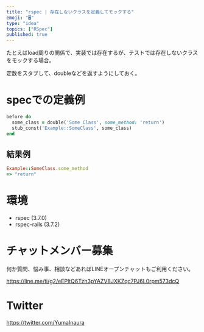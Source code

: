 ```yaml
---
title: "rspec | 存在しないクラスを定義してモックする"
emoji: "🖥"
type: "idea"
topics: ["RSpec"]
published: true
---
```


たとえばload周りの関係で、実装では存在するが、テストでは存在しないクラスをモックする場合。

定数をスタブして、doubleなどを返すようにしておく。

# specでの定義例

```rb
before do
  some_class = double('Some Class', some_method: 'return')
  stub_const('Example::SomeClass', some_class)
end
```

## 結果例

```rb
Example::SomeClass.some_method
=> "return"
```

# 環境

- rspec (3.7.0)
- rspec-rails (3.7.2)









<!-- Update From Qiita API -->

# チャットメンバー募集


何か質問、悩み事、相談などあればLINEオープンチャットもご利用ください。

https://line.me/ti/g2/eEPltQ6Tzh3pYAZV8JXKZqc7PJ6L0rpm573dcQ





# Twitter


https://twitter.com/YumaInaura


<!-- Update From Qiita API -->


